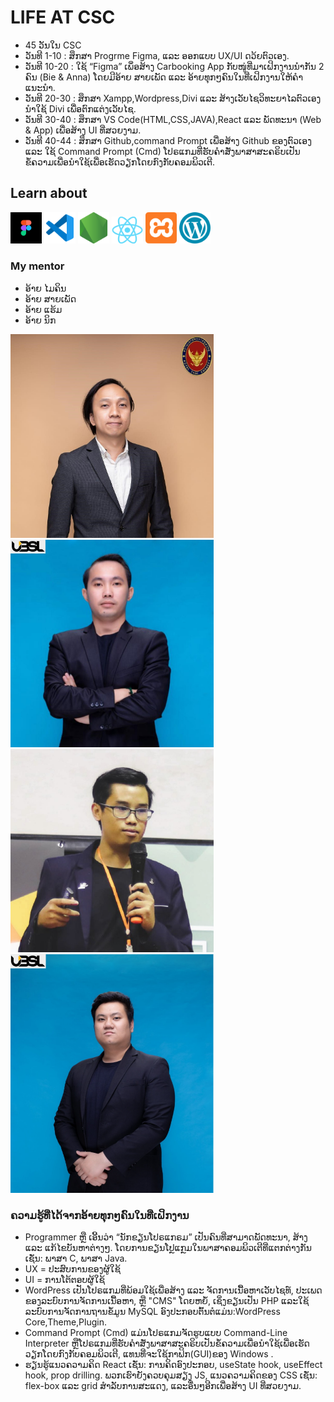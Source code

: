 # LIFE AT CSC
+ 45 ວັນໃນ CSC  
+ ວັນທີ 1-10 : ສຶກສາ Progrme Figma, ແລະ ອອກແບບ UX/UI ດວ້ຍຕົວເອງ.
+ ວັນທີ 10-20 : ໃຊ້ “Figma” ເພຶ່ອສ້າງ  Carbooking App ກັບໜູ່ທີ່ມາເຝິກງານນຳກັນ 2 ຄົນ (Bie & Anna) ໂດຍມີອ້າຍ ສາຍເພັດ ແລະ ອ້າຍທຸກໆຄົນໃນທີ່ເຝິກງານໃຫ້ຄຳແນະນຳ.
+ ວັນທີ 20-30 : ສຶກສາ Xampp,Wordpress,Divi ແລະ ສ້າງເວັບໄຊວິທະຍາໄລຕົວເອງ ນຳໃຊ້ Divi ເພື່ອຕົກແຕ່ງເວັບໄຊ.
+ ວັນທີ 30-40 : ສຶກສາ VS Code(HTML,CSS,JAVA),React ແລະ ພັດທະນາ (Web & App) ເພື່ອສ້າງ UI ທີ່ສວຍງາມ.
+ ວັນທີ 40-44 : ສຶກສາ Github,command Prompt ເພື່ອສ້າງ Github ຂອງຕົວເອງ ແລະ ໃຊ້ Command Prompt (Cmd) ໂປຣແກມທີ່ຮັບຄຳສັ່ງພາສາສະຄຣິບເປັນຂໍ້ຄວາມເພື່ອນຳໃຊ້ເພື່ອເຮັດວຽກໂດຍກົງກັບຄອມພິວເຕີ.
## Learn about
[<img src='img/figma-icon.png' width='50'>](https://www.figma.com/)
[<img src='img/vscode.png' width='50'>](https://code.visualstudio.com/)
[<img src='img/node js.png' width='50'>](https://nodejs.org/en)
[<img src='img/React.png' width='50'>](https://react.dev/)
[<img src='img/Xampp.png' width='50'>](https://www.apachefriends.org/index.html)
[<img src='img/Word Press.png' width='50'>](https://wordpress.org/news/podcast/?gad_source=1&gclid=CjwKCAjw_LOwBhBFEiwAmSEQAaw1gD7hl0PJsI5IwLefpy6SpsVmjDqXeGEQ6FWsi9dSpB7pF30MGxoCcUQQAvD_BwE)

### My mentor 
+ ອ້າຍ ໄມຄິນ
+ ອ້າຍ ສາຍເພັດ
+ ອ້າຍ ແຮ້ມ
+ ອ້າຍ ນິກ

<img src='img/P-maikin.jpg' width='325'>
<img src='img/P-sayphet.jpg' width='325'>
<img src='img/P-ham.jpg' width='325'>
<img src='img/P-nik2.PNG' width='325'>

### ຄວາມຮູ້ທີ່ໄດ້ຈາກອ້າຍທຸກໆຄົນໃນທີ່ເຝິກງານ
+ Programmer ຫຼື ເອີ້ນວ່າ “ນັກຂຽນໂປຣແກຣມ” ເປັນຄົນທີ່ສາມາດພັດທະນາ, ສ້າງ ແລະ ແກ້ໄຂບັນຫາຕ່າງໆ. ໂດຍການຂຽນໂປຼແກຼມໃນພາສາຄອມພິວເຕີທີ່ແຕກຕ່າງກັນເຊັ່ນ: ພາສາ C, ພາສາ Java.
+ UX = ປະສົບການຂອງຜູ້ໃຊ້ 
+ UI = ການໂຕ້ຕອບຜູ້ໃຊ້
+ WordPress ເປັນໂປຣແກມທີ່ພ້ອມໃຊ້ເພື່ອສ້າງ ແລະ ຈັດການເນື້ອຫາເວັບໄຊທ໌, ປະເພດຂອງລະບົບການຈັດການເນື້ອຫາ, ຫຼື "CMS" ໂດຍຫຍໍ້, ເຊິ່ງຂຽນເປັນ PHP ແລະໃຊ້ລະບົບການຈັດການຖານຂໍ້ມູນ MySQL ອົງປະກອບຕົ້ນຕໍແມ່ນ:WordPress Core,Theme,Plugin.
+ Command Prompt (Cmd) ແມ່ນໂປຣແກມຈັດຮູບແບບ Command-Line Interpreter ຫຼືໂປຣແກມທີ່ຮັບຄຳສັ່ງພາສາສະຄຣິບເປັນຂໍ້ຄວາມເພື່ອນຳໃຊ້ເພື່ອເຮັດວຽກໂດຍກົງກັບຄອມພິວເຕີ, ແທນທີ່ຈະໃຊ້ກາຟິກ(GUI)ຂອງ Windows .
+ ຮຽນຮູ້ແນວຄວາມຄິດ React ເຊັ່ນ: ການຄິດອົງປະກອບ, useState hook, useEffect hook, prop drilling. ພວກເຮົາຍັງຄວບຄຸມສຽງ JS, ແນວຄວາມຄິດຂອງ CSS ເຊັ່ນ: flex-box ແລະ grid ສໍາລັບການສະແດງ, ແລະອື່ນໆອີກເພື່ອສ້າງ UI ທີ່ສວຍງາມ.
